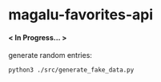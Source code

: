 # magalu-favorites-api

#### \< In Progress... >

generate random entries:

```python3 ./src/generate_fake_data.py```